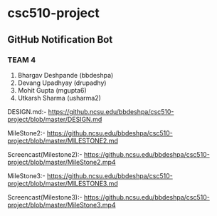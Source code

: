 # csc510-project

## GitHub Notification Bot


### TEAM 4

1. Bhargav Deshpande           (bbdeshpa) <br>
2. Devang Upadhyay             (drupadhy) <br>
3. Mohit Gupta                 (mgupta6) <br>
4. Utkarsh Sharma              (usharma2) <br>

DESIGN.md:- https://github.ncsu.edu/bbdeshpa/csc510-project/blob/master/DESIGN.md <br>

MileStone2:- https://github.ncsu.edu/bbdeshpa/csc510-project/blob/master/MILESTONE2.md <br>

Screencast(Milestone2):- https://github.ncsu.edu/bbdeshpa/csc510-project/blob/master/MileStone2.mp4 <br>

MileStone3:- https://github.ncsu.edu/bbdeshpa/csc510-project/blob/master/MILESTONE3.md <br>

Screencast(Milestone3):- https://github.ncsu.edu/bbdeshpa/csc510-project/blob/master/MileStone3.mp4 <br>


